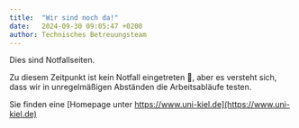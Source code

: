 ```yaml
---
title:  "Wir sind noch da!"
date:   2024-09-30 09:05:47 +0200
author: Technisches Betreuungsteam
---
```

Dies sind Notfallseiten. 

Zu diesem Zeitpunkt ist kein Notfall eingetreten 🤞, aber es versteht
sich, dass wir in unregelmäßigen Abständen die Arbeitsabläufe testen.

Sie finden eine [Homepage unter https://www.uni-kiel.de](https://www.uni-kiel.de)

